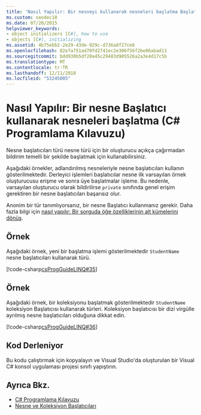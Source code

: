 ```yaml
---
title: 'Nasıl Yapılır: Bir nesneyi kullanarak nesneleri başlatma Başlatıcı - C# Programlama Kılavuzu'
ms.custom: seodec18
ms.date: 07/20/2015
helpviewer_keywords:
- object initializers [C#], how to use
- objects [C#], initializing
ms.assetid: 4b75ebb2-2e29-43de-929c-d736a8f27ce6
ms.openlocfilehash: 82efa751ad70fd2741ec2e306f56f2be06abad11
ms.sourcegitcommit: bdd930b5df20a45c29483d905526a2a3e4d17c5b
ms.translationtype: MT
ms.contentlocale: tr-TR
ms.lasthandoff: 12/11/2018
ms.locfileid: "53245005"
---
```

# <a name="how-to-initialize-objects-by-using-an-object-initializer-c-programming-guide"></a>Nasıl Yapılır: Bir nesne Başlatıcı kullanarak nesneleri başlatma (C# Programlama Kılavuzu)
Nesne başlatıcıları türü nesne türü için bir oluşturucu açıkça çağırmadan bildirim temelli bir şekilde başlatmak için kullanabilirsiniz.  
  
 Aşağıdaki örnekler, adlandırılmış nesneleriyle nesne başlatıcıları kullanın gösterilmektedir. Derleyici işlemleri başlatıcılar nesne ilk varsayılan örnek oluşturucusu erişme ve sonra üye başlatmalar işleme. Bu nedenle, varsayılan oluşturucu olarak bildirilirse `private` sınıfında genel erişim gerektiren bir nesne başlatıcıları başarısız olur.  
  
 Anonim bir tür tanımlıyorsanız, bir nesne Başlatıcı kullanmanız gerekir. Daha fazla bilgi için [nasıl yapılır: Bir sorguda öğe özelliklerinin alt kümelerini dönüş](../../../csharp/programming-guide/classes-and-structs/how-to-return-subsets-of-element-properties-in-a-query.md).  
  
## <a name="example"></a>Örnek  
 Aşağıdaki örnek, yeni bir başlatma işlemi gösterilmektedir `StudentName` nesne başlatıcıları kullanarak türü.  
  
 [!code-csharp[csProgGuideLINQ#35](../../../csharp/programming-guide/arrays/codesnippet/CSharp/how-to-initialize-objects-by-using-an-object-initializer_1.cs)]  
  
## <a name="example"></a>Örnek  
 Aşağıdaki örnek, bir koleksiyonu başlatmak gösterilmektedir `StudentName` koleksiyon Başlatıcısı kullanarak türleri. Koleksiyon başlatıcısı bir dizi virgülle ayrılmış nesne başlatıcıları olduğuna dikkat edin.  
  
 [!code-csharp[csProgGuideLINQ#36](../../../csharp/programming-guide/arrays/codesnippet/CSharp/how-to-initialize-objects-by-using-an-object-initializer_2.cs)]  
  
## <a name="compiling-the-code"></a>Kod Derleniyor  
 Bu kodu çalıştırmak için kopyalayın ve Visual Studio'da oluşturulan bir Visual C# konsol uygulaması projesi sınıfı yapıştırın.  
  
## <a name="see-also"></a>Ayrıca Bkz.

- [C# Programlama Kılavuzu](../../../csharp/programming-guide/index.md)  
- [Nesne ve Koleksiyon Başlatıcıları](../../../csharp/programming-guide/classes-and-structs/object-and-collection-initializers.md)
